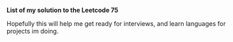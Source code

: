 <b> List of my solution to the Leetcode 75 </b>

Hopefully this will help me get ready for interviews, and learn languages for projects im doing.

